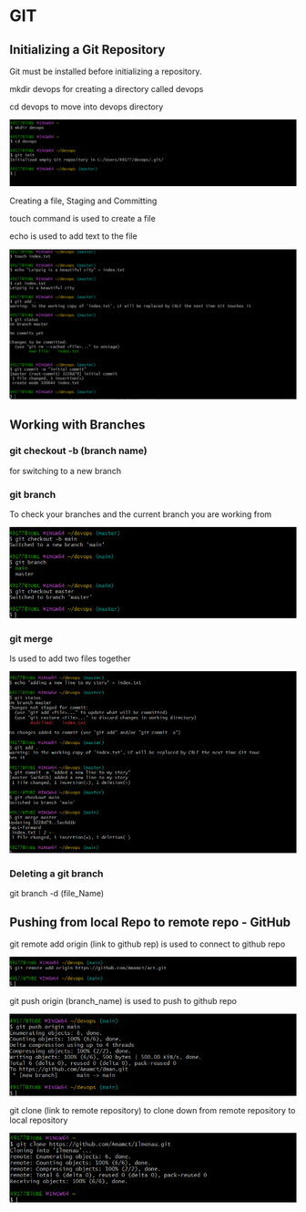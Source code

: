 # GIT

## Initializing a Git Repository

Git must be installed before initializing a repository.

mkdir devops for creating a directory called devops

cd devops to move into devops directory

![alt text](<Images/Screenshot 2024-05-13 171456.png>)

Creating a file, Staging and Committing

touch command is used to create a file

echo is used to add text to the file 

![alt text](<Images/Screenshot 2024-05-13 173903.png>)


## Working with Branches

### git checkout -b (branch name) 

for switching to a new branch

### git branch 

To check your branches and the current branch you are working from


![alt text](<Images/Screenshot 2024-05-13 180812.png>)

### git merge

Is used to add two files together

![alt text](<Images/Screenshot 2024-05-13 181804.png>)

### Deleting a git branch

git branch -d (file_Name)


## Pushing from local Repo to remote repo - GitHub

git remote add origin (link to github rep) is used to connect to github repo

![alt text](<Images/Screenshot 2024-05-13 184652.png>)

git push origin (branch_name) is used to push to github repo

![alt text](<Images/Screenshot 2024-05-13 210006.png>)

git  clone (link to remote repository) to clone down from remote repository to local repository 

![alt text](<Images/Screenshot 2024-05-13 212058.png>)


